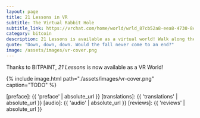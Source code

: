 ```yaml
---
layout: page
title: 21 Lessons in VR
subtitle: The Virtual Rabbit Hole
subtitle_link: https://vrchat.com/home/world/wrld_87cb52a8-eea8-4730-8c90-77c973f68165
category: bitcoin
description: 21 Lessons is available as a virtual world! Walk along the rabbit hole while listening to chapters.
quote: "Down, down, down. Would the fall never come to an end?"
image: /assets/images/vr-cover.png
---
```


Thanks to BITPAINT, _21 Lessons_ is now available as a VR World!

{% include image.html path="./assets/images/vr-cover.png" caption="TODO" %}


<!-- Links -->
[world]: https://vrchat.com/home/world/wrld_87cb52a8-eea8-4730-8c90-77c973f68165

<!-- Internal  -->
[preface]: {{ 'preface' | absolute_url }}
[translations]: {{ 'translations' | absolute_url }}
[audio]: {{ 'audio' | absolute_url }}
[reviews]: {{ 'reviews' | absolute_url }}
